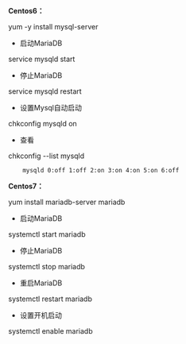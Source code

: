 **Centos6：**

yum -y install mysql-server



* 启动MariaDB

service mysqld start

* 停止MariaDB

service mysqld restart

* 设置Mysql自动启动

chkconfig mysqld on

* 查看

chkconfig --list mysqld

        mysqld 0:off 1:off 2:on 3:on 4:on 5:on 6:off



**Centos7：**

yum install mariadb-server mariadb



* 启动MariaDB

systemctl start mariadb 

* 停止MariaDB

systemctl stop mariadb 

* 重启MariaDB

systemctl restart mariadb 

* 设置开机启动

systemctl enable mariadb 



